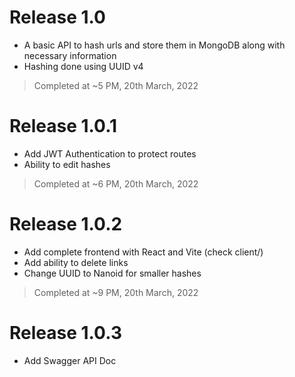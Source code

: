 # Release 1.0

- A basic API to hash urls and store them in MongoDB along with necessary information
- Hashing done using UUID v4

> Completed at ~5 PM, 20th March, 2022

# Release 1.0.1

- Add JWT Authentication to protect routes
- Ability to edit hashes

> Completed at ~6 PM, 20th March, 2022

# Release 1.0.2

- Add complete frontend with React and Vite (check client/)
- Add ability to delete links
- Change UUID to Nanoid for smaller hashes

> Completed at ~9 PM, 20th March, 2022

# Release 1.0.3

- Add Swagger API Doc